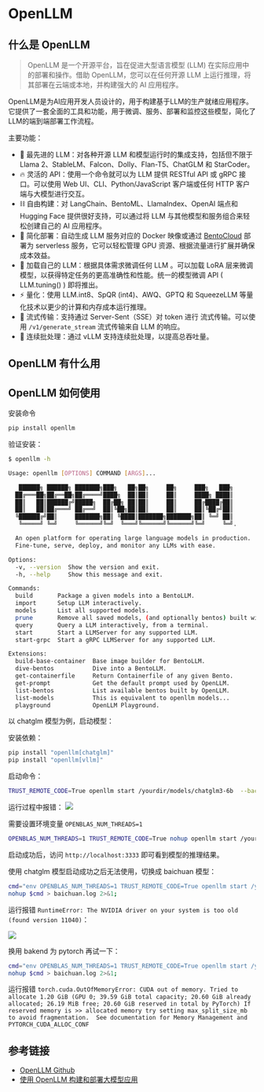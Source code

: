 # OpenLLM

## 什么是 OpenLLM

> OpenLLM 是一个开源平台，旨在促进大型语言模型 (LLM) 在实际应用中的部署和操作。借助 OpenLLM，您可以在任何开源 LLM 上运行推理，将其部署在云端或本地，并构建强大的 AI 应用程序。

OpenLLM是为AI应用开发人员设计的，用于构建基于LLM的生产就绪应用程序。它提供了一套全面的工具和功能，用于微调、服务、部署和监控这些模型，简化了LLM的端到端部署工作流程。


主要功能：

- 🚂 最先进的 LLM：对各种开源 LLM 和模型运行时的集成支持，包括但不限于 Llama 2、StableLM、Falcon、Dolly、Flan-T5、ChatGLM 和 StarCoder。
- 🔥 灵活的 API：使用一个命令就可以为 LLM 提供 RESTful API 或 gRPC 接口。可以使用 Web UI、CLI、Python/JavaScript 客户端或任何 HTTP 客户端与大模型进行交互。
- ⛓️ 自由构建：对 LangChain、BentoML、LlamaIndex、OpenAI 端点和 Hugging Face 提供很好支持，可以通过将 LLM 与其他模型和服务组合来轻松创建自己的 AI 应用程序。
- 🎯 简化部署：自动生成 LLM 服务对应的 Docker 映像或通过 [BentoCloud](https://l.bentoml.com/bento-cloud) 部署为 serverless 服务，它可以轻松管理 GPU 资源、根据流量进行扩展并确保成本效益。
- 🤖️ 加载自己的 LLM：根据具体需求微调任何 LLM 。可以加载 LoRA 层来微调模型，以获得特定任务的更高准确性和性能。统一的模型微调 API ( LLM.tuning() ) 即将推出。
- ⚡ 量化：使用 LLM.int8、SpQR (int4)、AWQ、GPTQ 和 SqueezeLLM 等量化技术以更少的计算和内存成本运行推理。
- 📡 流式传输：支持通过 Server-Sent（SSE）对 token 进行 流式传输。可以使用 `/v1/generate_stream` 流式传输来自 LLM 的响应。
- 🔄 连续批处理：通过 vLLM 支持连续批处理，以提高总吞吐量。

## OpenLLM 有什么用

## OpenLLM 如何使用

安装命令
```bash
pip install openllm
```

验证安装：
```bash
$ openllm -h

Usage: openllm [OPTIONS] COMMAND [ARGS]...

   ██████╗ ██████╗ ███████╗███╗   ██╗██╗     ██╗     ███╗   ███╗
  ██╔═══██╗██╔══██╗██╔════╝████╗  ██║██║     ██║     ████╗ ████║
  ██║   ██║██████╔╝█████╗  ██╔██╗ ██║██║     ██║     ██╔████╔██║
  ██║   ██║██╔═══╝ ██╔══╝  ██║╚██╗██║██║     ██║     ██║╚██╔╝██║
  ╚██████╔╝██║     ███████╗██║ ╚████║███████╗███████╗██║ ╚═╝ ██║
   ╚═════╝ ╚═╝     ╚══════╝╚═╝  ╚═══╝╚══════╝╚══════╝╚═╝     ╚═╝.

  An open platform for operating large language models in production.
  Fine-tune, serve, deploy, and monitor any LLMs with ease.

Options:
  -v, --version  Show the version and exit.
  -h, --help     Show this message and exit.

Commands:
  build       Package a given models into a BentoLLM.
  import      Setup LLM interactively.
  models      List all supported models.
  prune       Remove all saved models, (and optionally bentos) built with OpenLLM locally.
  query       Query a LLM interactively, from a terminal.
  start       Start a LLMServer for any supported LLM.
  start-grpc  Start a gRPC LLMServer for any supported LLM.

Extensions:
  build-base-container  Base image builder for BentoLLM.
  dive-bentos           Dive into a BentoLLM.
  get-containerfile     Return Containerfile of any given Bento.
  get-prompt            Get the default prompt used by OpenLLM.
  list-bentos           List available bentos built by OpenLLM.
  list-models           This is equivalent to openllm models...
  playground            OpenLLM Playground.
```


以 chatglm 模型为例，启动模型：

安装依赖：
```bash
pip install "openllm[chatglm]"
pip install "openllm[vllm]"
```

启动命令：
```bash
TRUST_REMOTE_CODE=True openllm start /yourdir/models/chatglm3-6b  --backend vllm -p 3333
```

运行过程中报错：
![](https://danerlt-1258802437.cos.ap-chongqing.myqcloud.com/2024-01-05-kHvgUD.png)

需要设置环境变量 `OPENBLAS_NUM_THREADS=1`

```bash
OPENBLAS_NUM_THREADS=1 TRUST_REMOTE_CODE=True nohup openllm start /yourdir/models/chatglm3-6b  --backend vllm -p 3333 >> chatglm.log 2>&1
```

启动成功后，访问 `http://localhost:3333` 即可看到模型的推理结果。

使用 chatglm 模型启动成功之后无法使用，切换成 baichuan 模型：

```bash
cmd="env OPENBLAS_NUM_THREADS=1 TRUST_REMOTE_CODE=True openllm start /yourdir/models/Baichuan2-13B-Chat  --backend vllm -p 3334"
nohup $cmd > baichuan.log 2>&1;
```

运行报错 `RuntimeError: The NVIDIA driver on your system is too old (found version 11040)`：

![](https://danerlt-1258802437.cos.ap-chongqing.myqcloud.com/2024-01-05-riCyfc.png)

换用 bakend 为 pytorch 再试一下：

```bash
cmd="env OPENBLAS_NUM_THREADS=1 TRUST_REMOTE_CODE=True openllm start /yourdir/models/Baichuan2-13B-Chat  --backend pt -p 3334"
nohup $cmd > baichuan.log 2>&1;
```

运行报错 `torch.cuda.OutOfMemoryError: CUDA out of memory. Tried to allocate 1.20 GiB (GPU 0; 39.59 GiB total capacity; 20.60 GiB already allocated; 26.19 MiB free; 20.60 GiB reserved in total by PyTorch) If reserved memory is >> allocated memory try setting max_split_size_mb to avoid fragmentation.  See documentation for Memory Management and PYTORCH_CUDA_ALLOC_CONF
`


## 参考链接

- [OpenLLM Github](https://github.com/bentoml/OpenLLM)
- [使用 OpenLLM 构建和部署大模型应用](https://mp.weixin.qq.com/s/QPYZXyv8FzdcXH1vX7iYSA)
